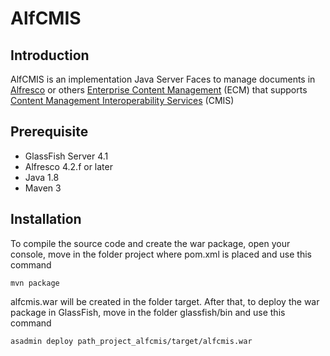 AlfCMIS
=======

Introduction
------------

AlfCMIS is an implementation Java Server Faces to manage documents in [Alfresco](http://www.alfresco.com/) or others [Enterprise Content Management](http://en.wikipedia.org/wiki/Enterprise_content_management) (ECM) that supports [Content Management Interoperability Services](http://en.wikipedia.org/wiki/Content_Management_Interoperability_Services) (CMIS)

## Prerequisite
* GlassFish Server 4.1
* Alfresco 4.2.f or later
* Java 1.8
* Maven 3

## Installation
To compile the source code and create the war package, open your console, move in the folder project where pom.xml is placed and use this command

    mvn package

alfcmis.war will be created in the folder target.
After that, to deploy the war package in GlassFish, move in the folder glassfish/bin and use this command

    asadmin deploy path_project_alfcmis/target/alfcmis.war
